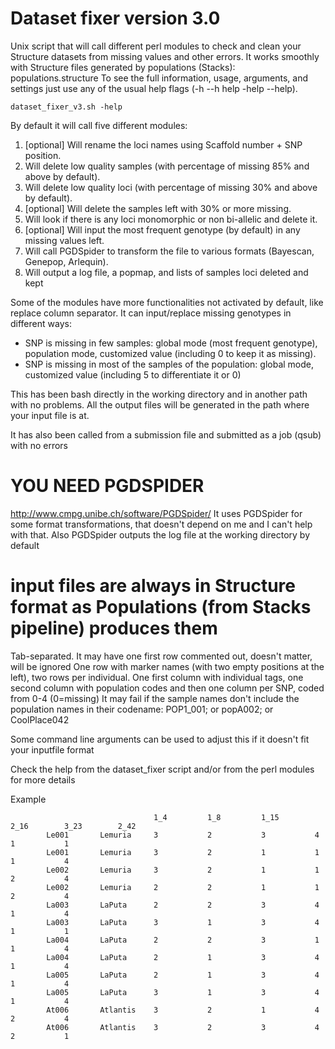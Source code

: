 # Dataset fixer version 3.0

Unix script that will call different perl modules to check and clean your Structure datasets from missing values and other errors.
It works smoothly with Structure files generated by populations (Stacks): populations.structure
To see the full information, usage, arguments, and settings just use any of the usual help flags (-h --h help -help --help).

    dataset_fixer_v3.sh -help

By default it will call five different modules:
1) [optional] Will rename the loci names using Scaffold number + SNP position.
2) Will delete low quality samples (with percentage of missing 85% and above by default).
3) Will delete low quality loci (with percentage of missing 30% and above by default).
4) [optional] Will delete the samples left with 30% or more missing.
5) Will look if there is any loci monomorphic or non bi-allelic and delete it.
6) [optional] Will input the most frequent genotype (by default) in any missing values left.
7) Will call PGDSpider to transform the file to various formats (Bayescan, Genepop, Arlequin).
8) Will output a log file, a popmap, and lists of samples loci deleted and kept

Some of the modules have more functionalities not activated by default, like replace column separator.
It can input/replace missing genotypes in different ways:
- SNP is missing in few samples: global mode (most frequent genotype), population mode, customized value (including 0 to keep it as missing).
- SNP is missing in most of the samples of the population: global mode, customized value (including 5 to differentiate it or 0)

This has been bash directly in the working directory and in another path with no problems. All the output files will be generated in the path where your input file is at.

It has also been called from a submission file and submitted as a job (qsub) with no errors

# YOU NEED PGDSPIDER
http://www.cmpg.unibe.ch/software/PGDSpider/
It uses PGDSpider for some format transformations, that doesn't depend on me and I can't help with that.
Also PGDSpider outputs the log file at the working directory by default



# input files are always in Structure format as Populations (from Stacks pipeline) produces them
Tab-separated. It may have one first row commented out, doesn't matter, will be ignored
One row with marker names (with two empty positions at the left), two rows per individual.
One first column with individual tags, one second column with population codes and then one column per SNP, coded from 0-4 (0=missing)
It may fail if the sample names don't include the population names in their codename:
POP1_001; or popA002; or CoolPlace042

Some command line arguments can be used to adjust this if it doesn't fit your inputfile format

Check the help from the dataset_fixer script and/or from the perl modules for more details

Example

                                    1_4         1_8         1_15        2_16        3_23        2_42
            Le001       Lemuria     3           2           3           4           1           1
            Le001       Lemuria     3           2           1           1           1           4
            Le002       Lemuria     3           2           1           1           2           4
            Le002       Lemuria     2           2           1           1           2           4
            La003       LaPuta      2           2           3           4           1           4
            La003       LaPuta      3           1           3           4           1           1
            La004       LaPuta      2           2           3           1           1           4
            La004       LaPuta      2           1           3           4           1           4
            La005       LaPuta      2           1           3           4           1           4
            La005       LaPuta      3           1           3           4           1           4
            At006       Atlantis    3           2           1           4           2           4
            At006       Atlantis    3           2           3           4           2           1
